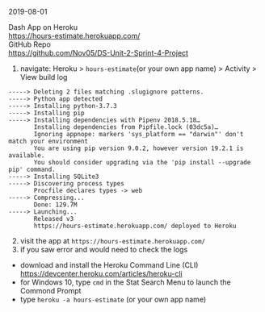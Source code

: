 2019-08-01  

Dash App on Heroku  
https://hours-estimate.herokuapp.com/  
GitHub Repo   
https://github.com/Nov05/DS-Unit-2-Sprint-4-Project  

1. navigate: Heroku > `hours-estimate`(or your own app name) > Activity > View build log  

```
-----> Deleting 2 files matching .slugignore patterns.
-----> Python app detected
-----> Installing python-3.7.3
-----> Installing pip
-----> Installing dependencies with Pipenv 2018.5.18…
       Installing dependencies from Pipfile.lock (03dc5a)…
       Ignoring appnope: markers 'sys_platform == "darwin"' don't match your environment
       You are using pip version 9.0.2, however version 19.2.1 is available.
       You should consider upgrading via the 'pip install --upgrade pip' command.
-----> Installing SQLite3
-----> Discovering process types
       Procfile declares types -> web
-----> Compressing...
       Done: 129.7M
-----> Launching...
       Released v3
       https://hours-estimate.herokuapp.com/ deployed to Heroku
```

2. visit the app at `https://hours-estimate.herokuapp.com/`  
3. if you saw error and would need to check the logs
* download and install the Heroku Command Line (CLI)  
https://devcenter.heroku.com/articles/heroku-cli  
* for Windows 10, type `cmd` in the Stat Search Menu to launch the Commond Prompt
* type `heroku -a hours-estimate` (or your own app name)  


